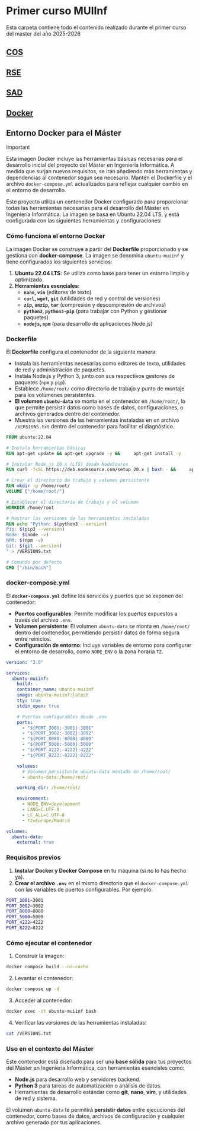 # Primer curso MUIInf
Esta carpeta contiene todo el contenido realizado durante el primer curso del master del año 2025-2026

## [COS]('./COS')

## [RSE]('./RSE')

## [SAD]('./SAD')

## [Docker]('./docker')
## Entorno Docker para el Máster

> [!IMPORTANT]
> Esta imagen Docker incluye las herramientas básicas necesarias para el desarrollo inicial del proyecto del Máster en Ingeniería Informática. A medida que surjan nuevos requisitos, se irán añadiendo más herramientas y dependencias al contenedor según sea necesario. Mantén el Dockerfile y el archivo `docker-compose.yml` actualizados para reflejar cualquier cambio en el entorno de desarrollo.


Este proyecto utiliza un contenedor Docker configurado para proporcionar todas las herramientas necesarias para el desarrollo del Máster en Ingeniería Informática. La imagen se basa en Ubuntu 22.04 LTS, y está configurada con las siguientes herramientas y configuraciones:

### Cómo funciona el entorno Docker

La imagen Docker se construye a partir del **Dockerfile** proporcionado y se gestiona con **docker-compose**. La imagen se denomina `ubuntu-muiinf` y tiene configurados los siguientes servicios:

1. **Ubuntu 22.04 LTS**: Se utiliza como base para tener un entorno limpio y optimizado.
2. **Herramientas esenciales**:
   - **`nano`, `vim`** (editores de texto)
   - **`curl`, `wget`, `git`** (utilidades de red y control de versiones)
   - **`zip`, `unzip`, `tar`** (compresión y descompresión de archivos)
   - **`python3`, `python3-pip`** (para trabajar con Python y gestionar paquetes)
   - **`nodejs`, `npm`** (para desarrollo de aplicaciones Node.js)

### Dockerfile

El **Dockerfile** configura el contenedor de la siguiente manera:
- Instala las herramientas necesarias como editores de texto, utilidades de red y administración de paquetes.
- Instala Node.js y Python 3, junto con sus respectivos gestores de paquetes (`npm` y `pip`).
- Establece `/home/root/` como directorio de trabajo y punto de montaje para los volúmenes persistentes.
- **El volumen `ubuntu-data`** se monta en el contenedor en `/home/root/`, lo que permite persistir datos como bases de datos, configuraciones, o archivos generados dentro del contenedor.
- Muestra las versiones de las herramientas instaladas en un archivo `/VERSIONS.txt` dentro del contenedor para facilitar el diagnóstico.

```dockerfile
FROM ubuntu:22.04

# Instala herramientas básicas
RUN apt-get update && apt-get upgrade -y &&     apt-get install -y     nano     vim     curl     wget     git     zip     unzip     tar     net-tools     iputils-ping     htop     build-essential     python3     python3-pip     ca-certificates     jq     locales

# Instalar Node.js 20.x (LTS) desde NodeSource
RUN curl -fsSL https://deb.nodesource.com/setup_20.x | bash - &&     apt-get install -y nodejs &&     npm install -g npm@latest

# Crear el directorio de trabajo y volumen persistente
RUN mkdir -p /home/root/
VOLUME ["/home/root/"]

# Establecer el directorio de trabajo y el volumen
WORKDIR /home/root

# Mostrar las versiones de las herramientas instaladas
RUN echo "Python: $(python3 --version)
Pip: $(pip3 --version)
Node: $(node -v)
NPM: $(npm -v)
Git: $(git --version)
" > /VERSIONS.txt

# Comando por defecto
CMD ["/bin/bash"]
```

### docker-compose.yml

El **`docker-compose.yml`** define los servicios y puertos que se exponen del contenedor:

- **Puertos configurables**: Permite modificar los puertos expuestos a través del archivo `.env`.
- **Volumen persistente**: El volumen `ubuntu-data` se monta en `/home/root/` dentro del contenedor, permitiendo persistir datos de forma segura entre reinicios.
- **Configuración de entorno**: Incluye variables de entorno para configurar el entorno de desarrollo, como `NODE_ENV` o la zona horaria `TZ`.

```yaml
version: "3.9"

services:
  ubuntu-muiinf:
    build: .
    container_name: ubuntu-muiinf
    image: ubuntu-muiinf:latest
    tty: true
    stdin_open: true

    # Puertos configurables desde .env
    ports:
      - "${PORT_3001:-3001}:3001"
      - "${PORT_3002:-3002}:3002"
      - "${PORT_8080:-8080}:8080"
      - "${PORT_5000:-5000}:5000"
      - "${PORT_4222:-4222}:4222"
      - "${PORT_8222:-8222}:8222"

    volumes:
      # Volumen persistente ubuntu-data montado en /home/root/
      - ubuntu-data:/home/root/

    working_dir: /home/root/

    environment:
      - NODE_ENV=development
      - LANG=C.UTF-8
      - LC_ALL=C.UTF-8
      - TZ=Europe/Madrid

volumes:
  ubuntu-data:
    external: true
```

### Requisitos previos

1. **Instalar Docker y Docker Compose** en tu máquina (si no lo has hecho ya).
2. **Crear el archivo `.env`** en el mismo directorio que el `docker-compose.yml` con las variables de puertos configurables. Por ejemplo:

```bash
PORT_3001=3001
PORT_3002=3002
PORT_8080=8080
PORT_5000=5000
PORT_4222=4222
PORT_8222=8222
```

### Cómo ejecutar el contenedor

1. Construir la imagen:

```bash
docker compose build --no-cache
```

2. Levantar el contenedor:

```bash
docker compose up -d
```

3. Acceder al contenedor:

```bash
docker exec -it ubuntu-muiinf bash
```

4. Verificar las versiones de las herramientas instaladas:

```bash
cat /VERSIONS.txt
```

### Uso en el contexto del Máster

Este contenedor está diseñado para ser una **base sólida** para tus proyectos del Máster en Ingeniería Informática, con herramientas esenciales como:
- **Node.js** para desarrollo web y servidores backend.
- **Python 3** para tareas de automatización o análisis de datos.
- Herramientas de desarrollo estándar como **git**, **nano**, **vim**, y utilidades de red y sistema.

El volumen `ubuntu-data` te permitirá **persistir datos** entre ejecuciones del contenedor, como bases de datos, archivos de configuración y cualquier archivo generado por tus aplicaciones.
